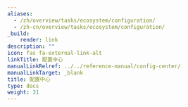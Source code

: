 ```yaml
---
aliases:
  - /zh/overview/tasks/ecosystem/configuration/
  - /zh-cn/overview/tasks/ecosystem/configuration/
_build:
    render: link
description: ""
icon: fas fa-external-link-alt
linkTitle: 配置中心
manualLinkRelref: ../../reference-manual/config-center/
manualLinkTarget: _blank
title: 配置中心
type: docs
weight: 31
---
```

